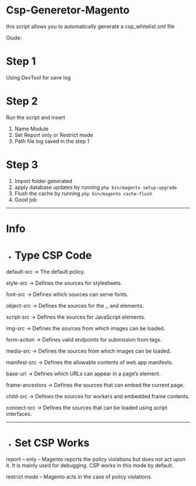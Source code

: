 # Csp-Generetor-Magento
this script allows you to automatically generate a csp_whitelist.xml file

Giude:
  # Step 1
  Using DevTool for save log

  # Step 2
  Run the script and insert
  1. Name Module 
  2. Set Report only or Restrict mode 
  3. Path file log saved in the step 1

  # Step 3 
  1. Import folder generated 
  2. apply database updates by running `php bin/magento setup:upgrade`
  3. Flush the cache by running `php bin/magento cache:flush`
  4. Good job

___

# Info

- # Type CSP Code
default-src -> The default policy. 

style-src -> Defines the sources for stylesheets. 

font-src -> Defines which sources can serve fonts.

object-src -> Defines the sources for the ,, and elements.

script-src -> Defines the sources for JavaScript elements.

img-src	-> Defines the sources from which images can be loaded.

form-action -> Defines valid endpoints for submission from tags.

media-src -> Defines the sources from which images can be loaded.

manifest-src -> Defines the allowable contents of web app manifests.

base-url -> Defines which URLs can appear in a page’s <base> element.

frame-ancestors -> Defines the sources that can embed the current page.

child-src	-> Defines the sources for workers and embedded frame contents.

connect-src	-> Defines the sources that can be loaded using script interfaces.

___
- # Set CSP Works

report – only – Magento reports the policy violations but does not act upon it. It is mainly used for debugging. CSP works in this mode by default.

restrict mode – Magento acts in the case of policy violations.
